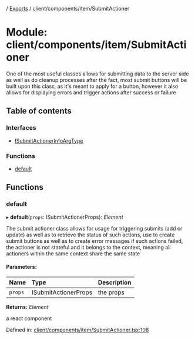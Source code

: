 [](../README.md) / [Exports](../modules.md) / client/components/item/SubmitActioner

# Module: client/components/item/SubmitActioner

One of the most useful classes allows for submitting data to the server side
as well as do cleanup processes after the fact, most submit buttons will be built
upon this class, as it's meant to apply for a button, however it also allows
for displaying errors and trigger actions after success or failure

## Table of contents

### Interfaces

- [ISubmitActionerInfoArgType](../interfaces/client_components_item_submitactioner.isubmitactionerinfoargtype.md)

### Functions

- [default](client_components_item_submitactioner.md#default)

## Functions

### default

▸ **default**(`props`: ISubmitActionerProps): *Element*

The submit actioner class allows for usage for triggering submits (add or update)
as well as to retrieve the status of such actions, use to create submit buttons as
well as to create error messages if such actions failed, the actioner is not stateful
and it belongs to the context, meaning all actioners within the same context
share the same state

#### Parameters:

Name | Type | Description |
:------ | :------ | :------ |
`props` | ISubmitActionerProps | the props   |

**Returns:** *Element*

a react component

Defined in: [client/components/item/SubmitActioner.tsx:108](https://github.com/onzag/itemize/blob/5fcde7cf/client/components/item/SubmitActioner.tsx#L108)
